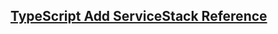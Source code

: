 
## [TypeScript Add ServiceStack Reference](https://docs.servicestack.net/typescript-add-servicestack-reference)
